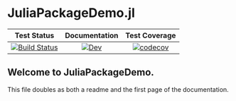 # JuliaPackageDemo.jl

|**Test Status**|**Documentation**|**Test Coverage**|
|:-------------:|:---------------:|:---------------:|
| [![Build Status](https://travis-ci.org/moustachio-belvedere/JuliaPackageDemo.jl.svg?branch=master)](https://travis-ci.org/moustachio-belvedere/JuliaPackageDemo.jl) | [![Dev](https://img.shields.io/badge/docs-dev-blue.svg)](https://moustachio-belvedere.github.io/JuliaPackageDemo.jl/dev/index.html) | [![codecov](https://codecov.io/gh/moustachio-belvedere/JuliaPackageDemo.jl/branch/master/graph/badge.svg)](https://codecov.io/gh/moustachio-belvedere/JuliaPackageDemo.jl) |

## Welcome to JuliaPackageDemo. 

This file doubles as both a readme and the first page of the documentation.